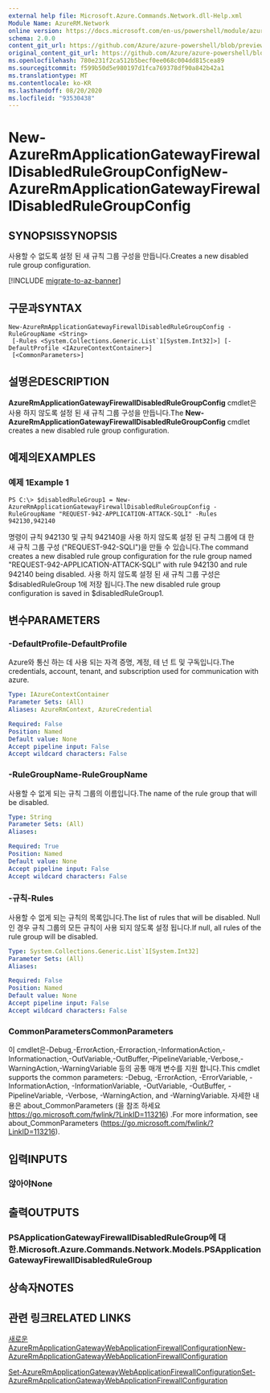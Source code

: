 ```yaml
---
external help file: Microsoft.Azure.Commands.Network.dll-Help.xml
Module Name: AzureRM.Network
online version: https://docs.microsoft.com/en-us/powershell/module/azurerm.network/new-azurermapplicationgatewayfirewalldisabledrulegroupconfig
schema: 2.0.0
content_git_url: https://github.com/Azure/azure-powershell/blob/preview/src/ResourceManager/Network/Commands.Network/help/New-AzureRmApplicationGatewayFirewallDisabledRuleGroupConfig.md
original_content_git_url: https://github.com/Azure/azure-powershell/blob/preview/src/ResourceManager/Network/Commands.Network/help/New-AzureRmApplicationGatewayFirewallDisabledRuleGroupConfig.md
ms.openlocfilehash: 780e231f2ca512b5becf0ee068c004dd815cea89
ms.sourcegitcommit: f599b50d5e980197d1fca769378df90a842b42a1
ms.translationtype: MT
ms.contentlocale: ko-KR
ms.lasthandoff: 08/20/2020
ms.locfileid: "93530438"
---
```

# <span data-ttu-id="e5ea8-101">New-AzureRmApplicationGatewayFirewallDisabledRuleGroupConfig</span><span class="sxs-lookup"><span data-stu-id="e5ea8-101">New-AzureRmApplicationGatewayFirewallDisabledRuleGroupConfig</span></span>

## <span data-ttu-id="e5ea8-102">SYNOPSIS</span><span class="sxs-lookup"><span data-stu-id="e5ea8-102">SYNOPSIS</span></span>
<span data-ttu-id="e5ea8-103">사용할 수 없도록 설정 된 새 규칙 그룹 구성을 만듭니다.</span><span class="sxs-lookup"><span data-stu-id="e5ea8-103">Creates a new disabled rule group configuration.</span></span>

[!INCLUDE [migrate-to-az-banner](../../includes/migrate-to-az-banner.md)]

## <span data-ttu-id="e5ea8-104">구문과</span><span class="sxs-lookup"><span data-stu-id="e5ea8-104">SYNTAX</span></span>

```
New-AzureRmApplicationGatewayFirewallDisabledRuleGroupConfig -RuleGroupName <String>
 [-Rules <System.Collections.Generic.List`1[System.Int32]>] [-DefaultProfile <IAzureContextContainer>]
 [<CommonParameters>]
```

## <span data-ttu-id="e5ea8-105">설명은</span><span class="sxs-lookup"><span data-stu-id="e5ea8-105">DESCRIPTION</span></span>
<span data-ttu-id="e5ea8-106">**AzureRmApplicationGatewayFirewallDisabledRuleGroupConfig** cmdlet은 사용 하지 않도록 설정 된 새 규칙 그룹 구성을 만듭니다.</span><span class="sxs-lookup"><span data-stu-id="e5ea8-106">The **New-AzureRmApplicationGatewayFirewallDisabledRuleGroupConfig** cmdlet creates a new disabled rule group configuration.</span></span>

## <span data-ttu-id="e5ea8-107">예제의</span><span class="sxs-lookup"><span data-stu-id="e5ea8-107">EXAMPLES</span></span>

### <span data-ttu-id="e5ea8-108">예제 1</span><span class="sxs-lookup"><span data-stu-id="e5ea8-108">Example 1</span></span>
```
PS C:\> $disabledRuleGroup1 = New-AzureRmApplicationGatewayFirewallDisabledRuleGroupConfig -RuleGroupName "REQUEST-942-APPLICATION-ATTACK-SQLI" -Rules 942130,942140
```

<span data-ttu-id="e5ea8-109">명령이 규칙 942130 및 규칙 942140을 사용 하지 않도록 설정 된 규칙 그룹에 대 한 새 규칙 그룹 구성 ("REQUEST-942-SQLI")을 만들 수 있습니다.</span><span class="sxs-lookup"><span data-stu-id="e5ea8-109">The command creates a new disabled rule group configuration for the rule group named "REQUEST-942-APPLICATION-ATTACK-SQLI" with rule 942130 and rule 942140 being disabled.</span></span> <span data-ttu-id="e5ea8-110">사용 하지 않도록 설정 된 새 규칙 그룹 구성은 $disabledRuleGroup 1에 저장 됩니다.</span><span class="sxs-lookup"><span data-stu-id="e5ea8-110">The new disabled rule group configuration is saved in $disabledRuleGroup1.</span></span>

## <span data-ttu-id="e5ea8-111">변수</span><span class="sxs-lookup"><span data-stu-id="e5ea8-111">PARAMETERS</span></span>

### <span data-ttu-id="e5ea8-112">-DefaultProfile</span><span class="sxs-lookup"><span data-stu-id="e5ea8-112">-DefaultProfile</span></span>
<span data-ttu-id="e5ea8-113">Azure와 통신 하는 데 사용 되는 자격 증명, 계정, 테 넌 트 및 구독입니다.</span><span class="sxs-lookup"><span data-stu-id="e5ea8-113">The credentials, account, tenant, and subscription used for communication with azure.</span></span>

```yaml
Type: IAzureContextContainer
Parameter Sets: (All)
Aliases: AzureRmContext, AzureCredential

Required: False
Position: Named
Default value: None
Accept pipeline input: False
Accept wildcard characters: False
```

### <span data-ttu-id="e5ea8-114">-RuleGroupName</span><span class="sxs-lookup"><span data-stu-id="e5ea8-114">-RuleGroupName</span></span>
<span data-ttu-id="e5ea8-115">사용할 수 없게 되는 규칙 그룹의 이름입니다.</span><span class="sxs-lookup"><span data-stu-id="e5ea8-115">The name of the rule group that will be disabled.</span></span>

```yaml
Type: String
Parameter Sets: (All)
Aliases: 

Required: True
Position: Named
Default value: None
Accept pipeline input: False
Accept wildcard characters: False
```

### <span data-ttu-id="e5ea8-116">-규칙</span><span class="sxs-lookup"><span data-stu-id="e5ea8-116">-Rules</span></span>
<span data-ttu-id="e5ea8-117">사용할 수 없게 되는 규칙의 목록입니다.</span><span class="sxs-lookup"><span data-stu-id="e5ea8-117">The list of rules that will be disabled.</span></span>
<span data-ttu-id="e5ea8-118">Null 인 경우 규칙 그룹의 모든 규칙이 사용 되지 않도록 설정 됩니다.</span><span class="sxs-lookup"><span data-stu-id="e5ea8-118">If null, all rules of the rule group will be disabled.</span></span>

```yaml
Type: System.Collections.Generic.List`1[System.Int32]
Parameter Sets: (All)
Aliases: 

Required: False
Position: Named
Default value: None
Accept pipeline input: False
Accept wildcard characters: False
```

### <span data-ttu-id="e5ea8-119">CommonParameters</span><span class="sxs-lookup"><span data-stu-id="e5ea8-119">CommonParameters</span></span>
<span data-ttu-id="e5ea8-120">이 cmdlet은-Debug,-ErrorAction,-Erroraction,-InformationAction,-Informationaction,-OutVariable,-OutBuffer,-PipelineVariable,-Verbose,-WarningAction,-WarningVariable 등의 공통 매개 변수를 지원 합니다.</span><span class="sxs-lookup"><span data-stu-id="e5ea8-120">This cmdlet supports the common parameters: -Debug, -ErrorAction, -ErrorVariable, -InformationAction, -InformationVariable, -OutVariable, -OutBuffer, -PipelineVariable, -Verbose, -WarningAction, and -WarningVariable.</span></span> <span data-ttu-id="e5ea8-121">자세한 내용은 about_CommonParameters (을 참조 하세요 https://go.microsoft.com/fwlink/?LinkID=113216) .</span><span class="sxs-lookup"><span data-stu-id="e5ea8-121">For more information, see about_CommonParameters (https://go.microsoft.com/fwlink/?LinkID=113216).</span></span>

## <span data-ttu-id="e5ea8-122">입력</span><span class="sxs-lookup"><span data-stu-id="e5ea8-122">INPUTS</span></span>

### <span data-ttu-id="e5ea8-123">않아야</span><span class="sxs-lookup"><span data-stu-id="e5ea8-123">None</span></span>

## <span data-ttu-id="e5ea8-124">출력</span><span class="sxs-lookup"><span data-stu-id="e5ea8-124">OUTPUTS</span></span>

### <span data-ttu-id="e5ea8-125">PSApplicationGatewayFirewallDisabledRuleGroup에 대 한.</span><span class="sxs-lookup"><span data-stu-id="e5ea8-125">Microsoft.Azure.Commands.Network.Models.PSApplicationGatewayFirewallDisabledRuleGroup</span></span>

## <span data-ttu-id="e5ea8-126">상속자</span><span class="sxs-lookup"><span data-stu-id="e5ea8-126">NOTES</span></span>

## <span data-ttu-id="e5ea8-127">관련 링크</span><span class="sxs-lookup"><span data-stu-id="e5ea8-127">RELATED LINKS</span></span>

[<span data-ttu-id="e5ea8-128">새로운 AzureRmApplicationGatewayWebApplicationFirewallConfiguration</span><span class="sxs-lookup"><span data-stu-id="e5ea8-128">New-AzureRmApplicationGatewayWebApplicationFirewallConfiguration</span></span>](./New-AzureRmApplicationGatewayWebApplicationFirewallConfiguration.md)

[<span data-ttu-id="e5ea8-129">Set-AzureRmApplicationGatewayWebApplicationFirewallConfiguration</span><span class="sxs-lookup"><span data-stu-id="e5ea8-129">Set-AzureRmApplicationGatewayWebApplicationFirewallConfiguration</span></span>](./Set-AzureRmApplicationGatewayWebApplicationFirewallConfiguration.md)

